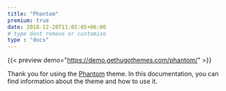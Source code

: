 ```yaml
---
title: "Phantom"
premium: true
date: 2018-12-28T11:02:05+06:00 
# type dont remove or customize
type : "docs"
---
```


{{< preview demo="https://demo.gethugothemes.com/phantom/" >}}

Thank you for using the [Phantom](https://gethugothemes.com/themes/phantom-hugo/) theme. In this documentation, you can find information about the theme and how to use it.
